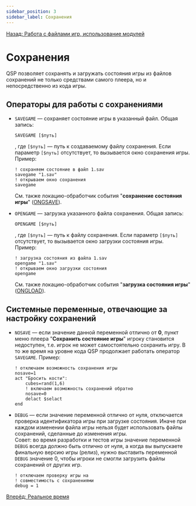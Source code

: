 ```yaml
---
sidebar_position: 3
sidebar_label: Сохранения
---
```

[Назад: Работа с файлами игр, использование модулей](modules)

# Сохранения

QSP позволяет сохранять и загружать состояния игры из файлов сохранений не только средствами самого плеера, но и непосредственно из кода игры.

## Операторы для работы с сохранениями

* `SAVEGAME` — сохраняет состояние игры в указанный файл. Общая запись:
    ```qsp
    SAVEGAME [$путь]
    ```
    , где `[$путь]` — путь к создаваемому файлу сохранения. Если параметр `[$путь]` отсутствует, то вызывается окно сохранения игры.\
    Пример:
    ```qsp
    ! сохраняем состояние в файл 1.sav
    savegame "1.sav"
    ! открываем окно сохранения
    savegame
    ```
    См. также локацию-обработчик события "**cохранение состояния игры**" ([ONGSAVE](../programming/service_locations)).

* `OPENGAME` — загрузка указанного файла сохранения. Общая запись:
    ```qsp
    OPENGAME [$путь]
    ```
    , где `[$путь]` — путь к файлу сохранения. Если параметр `[$путь]` отсутствует, то вызывается окно загрузки состояния игры.\
    Пример:
    ```qsp
    ! загрузка состояния из файла 1.sav
    opengame "1.sav"
    ! открываем окно загрузки состояния
    opengame
    ```
    См. также локацию-обработчик события "**загрузка состояния игры**" ([ONGLOAD](../programming/service_locations)).

## Системные переменные, отвечающие за настройку сохранений

* `NOSAVE` — если значение данной переменной отлично от **0**, пункт меню плеера "**Сохранить состояние игры**" игроку становится недоступен, т.е. игрок не может самостоятельно сохранить игру. В то же время на уровне кода QSP продолжает работать оператор `SAVEGAME`. Пример:
    ```qsp
    ! отключаем возможность сохранения игры
    nosave=1
    act "Бросить кости":
        cubes=rand(1,6)
        ! включаем возможность сохранений обратно
        nosave=0
        delact $selact
    end
    ```

* `DEBUG` — если значение переменной отлично от нуля, отключается проверка идентификатора игры при загрузке состояния. Иначе при каждом изменении файла игры нельзя будет использовать файлы сохранений, сделанные до изменения игры.\
    Совет: во время разработки и тестов игры значение переменной `DEBUG` всегда должно быть отлично от нуля, а когда вы выпускаете финальную версию игры (релиз), нужно выставить переменной `DEBUG` значение 0, чтобы игроки не смогли загрузить файлы сохранений от других игр.
    ```qsp
    ! отключаем проверку игры на
    ! совместимость с сохранениями
    debug = 1
    ```

[Вперёд: Реальное время](realtime)
